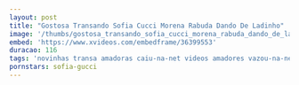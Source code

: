 ```yaml
---
layout: post
title: "Gostosa Transando Sofia Cucci Morena Rabuda Dando De Ladinho"
image: '/thumbs/gostosa_transando_sofia_cucci_morena_rabuda_dando_de_ladinho.jpg'
embed: 'https://www.xvideos.com/embedframe/36399553'
duracao: 116
tags: 'novinhas transa amadoras caiu-na-net videos amadores vazou-na-net novinhas-amadoras so-novinhas fotos-amadoras so-caseiras caiu-na-net-fotos'
pornstars: sofia-gucci
---
```

